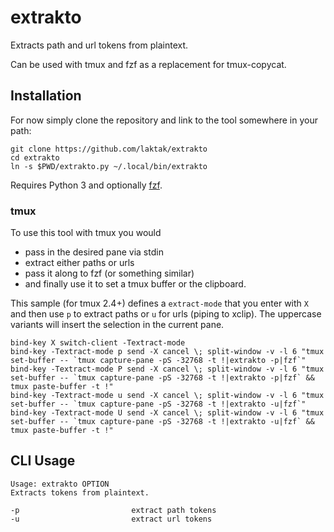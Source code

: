 
# extrakto

Extracts path and url tokens from plaintext.

Can be used with tmux and fzf as a replacement for tmux-copycat.

## Installation

For now simply clone the repository and link to the tool somewhere in your path:

```
git clone https://github.com/laktak/extrakto
cd extrakto
ln -s $PWD/extrakto.py ~/.local/bin/extrakto
```

Requires Python 3 and optionally [fzf](https://github.com/junegunn/fzf).

### tmux

To use this tool with tmux you would

- pass in the desired pane via stdin
- extract either paths or urls
- pass it along to fzf (or something similar)
- and finally use it to set a tmux buffer or the clipboard.

This sample (for tmux 2.4+) defines a `extract-mode` that you enter with `X` and then use `p` to extract paths or `u` for urls (piping to xclip). The uppercase variants will insert the selection in the current pane.

```
bind-key X switch-client -Textract-mode
bind-key -Textract-mode p send -X cancel \; split-window -v -l 6 "tmux set-buffer -- `tmux capture-pane -pS -32768 -t !|extrakto -p|fzf`"
bind-key -Textract-mode P send -X cancel \; split-window -v -l 6 "tmux set-buffer -- `tmux capture-pane -pS -32768 -t !|extrakto -p|fzf` && tmux paste-buffer -t !"
bind-key -Textract-mode u send -X cancel \; split-window -v -l 6 "tmux set-buffer -- `tmux capture-pane -pS -32768 -t !|extrakto -u|fzf`"
bind-key -Textract-mode U send -X cancel \; split-window -v -l 6 "tmux set-buffer -- `tmux capture-pane -pS -32768 -t !|extrakto -u|fzf` && tmux paste-buffer -t !"
```

## CLI Usage

```
Usage: extrakto OPTION
Extracts tokens from plaintext.

-p                         extract path tokens
-u                         extract url tokens
```


